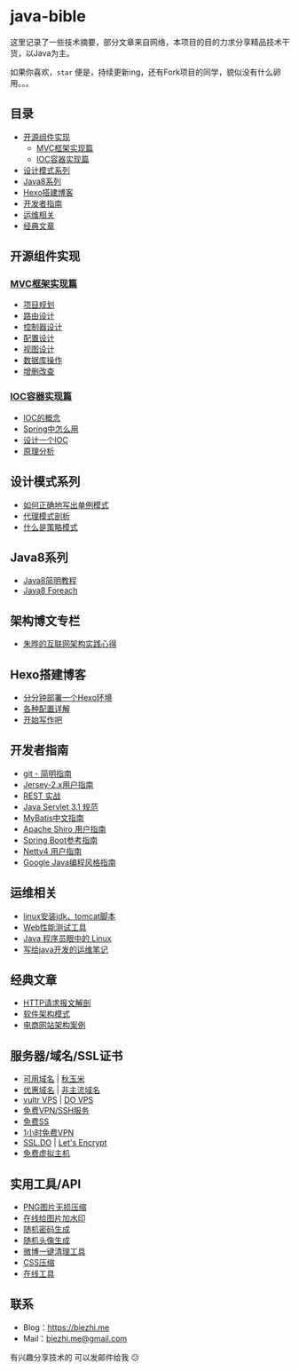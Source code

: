 # java-bible

这里记录了一些技术摘要，部分文章来自网络，本项目的目的力求分享精品技术干货，以Java为主。

如果你喜欢，`star` 便是，持续更新ing，还有Fork项目的同学，貌似没有什么卵用。。。

## 目录

* [开源组件实现](#开源组件实现)
  * [MVC框架实现篇](#MVC框架实现篇)
  * [IOC容器实现篇](#IOC容器实现篇)
* [设计模式系列](#设计模式系列)
* [Java8系列](#Java8系列)
* [Hexo搭建博客](#Hexo搭建博客)
* [开发者指南](#开发者指南)
* [运维相关](#运维相关)
* [经典文章](#经典文章)

## 开源组件实现

### [MVC框架实现篇](mvc/index.md)

* [项目规划](mvc/1.plan.md)
* [路由设计](mvc/2.route.md)
* [控制器设计](mvc/3.controller.md)
* [配置设计](mvc/4.config.md)
* [视图设计](mvc/5.view.md)
* [数据库操作](mvc/6.dbutil.md)
* [增删改查](mvc/7.crud.md)


### [IOC容器实现篇](ioc/index.md)

* [IOC的概念](ioc/1.concept.md)
* [Spring中怎么用](ioc/2.spring.md)
* [设计一个IOC](ioc/3.myioc.md)
* [原理分析](ioc/4.principle.md)

## 设计模式系列

* [如何正确地写出单例模式](designpatterns/singleton.md)
* [代理模式剖析](designpatterns/proxy.md)
* [什么是策略模式](designpatterns/strategy.md)

## Java8系列

* [Java8简明教程](java8/java8-guide.md)
* [Java8 Foreach](java8/foreach.md)

## 架构博文专栏

- [朱晔的互联网架构实践心得](https://juejin.im/user/5ba37b9de51d450e7428affe/posts)

## Hexo搭建博客

* [分分钟部署一个Hexo环境](hexo/hello.md)
* [各种配置详解](hexo/config.md)
* [开始写作吧](hexo/writing.md)

## 开发者指南

* [git - 简明指南](git/guide.md) 
* [Jersey-2.x用户指南](https://waylau.gitbooks.io/jersey-2-user-guide/content/index.html)
* [REST 实战](https://waylau.gitbooks.io/rest-in-action/content/)
* [Java Servlet 3.1 规范](https://github.com/waylau/servlet-3.1-specification)
* [MyBatis中文指南](http://mybatis.github.io/mybatis-3/zh/index.html)
* [Apache Shiro 用户指南](https://github.com/waylau/apache-shiro-1.2.x-reference)
* [Spring Boot参考指南](https://github.com/qibaoguang/Spring-Boot-Reference-Guide/blob/master/SUMMARY.md)
* [Netty4 用户指南](https://github.com/waylau/netty-4-user-guide/blob/master/SUMMARY.md)
* [Google Java编程风格指南](user_guide/google-java8-guide.md)

## 运维相关

* [linux安装jdk、tomcat脚本](shell/install_jdk_tomcat.sh)
* [Web性能测试工具](web/test_tool.md)
* [Java 程序员眼中的 Linux](https://github.com/judasn/Linux-Tutorial)
* [写给java开发的运维笔记](learn_server/README.md)

## 经典文章

* [HTTP请求报文解剖](articles/request_message.md)
* [软件架构模式](articles/software_architecture_patterns.md)
* [电商网站架构案例](articles/electrical-business-architecture.md)

## 服务器/域名/SSL证书

* [可用域名](https://domainr.com) | [秋玉米](http://www.qiuyumi.com/)
* [优惠域名](http://hk.hostsir.com/Affiliates/i/d/976) | [非主流域名]()
* [vultr VPS](http://www.vultr.com/?ref=6886447) | [DO VPS](https://m.do.co/c/e2ceeb8b08fe)
* [免费VPN/SSH服务](https://sshdropbear.net/)
* [免费SS](http://get.ishadow.website/)
* [1小时免费VPN]()
* [SSL.DO](https://saki.ssl.do/aff.php?aff=11) | [Let's Encrypt](http://frontenddev.org/article/using-certbot-deployment-let-s-encrypt-free-ssl-certificate-implementation-https.html)
* [免费虚拟主机](http://api.hostinger.com.hk/redir/22018310)

## 实用工具/API

* [PNG图片无损压缩](https://tinypng.com/)
* [在线给图片加水印](http://tool.c7sky.com/image-watermark/)
* [随机密码生成](http://tool.c7sky.com/password/)
* [随机头像生成](https://randomuser.me/)
* [微博一键清理工具](http://tool.c7sky.com/tcleaner/)
* [CSS压缩](http://csscompressor.com/)
* [在线工具](http://www.atool.org/)

## 联系

- Blog：https://biezhi.me
- Mail：biezhi.me@gmail.com

有兴趣分享技术的 可以发邮件给我 :confused:

